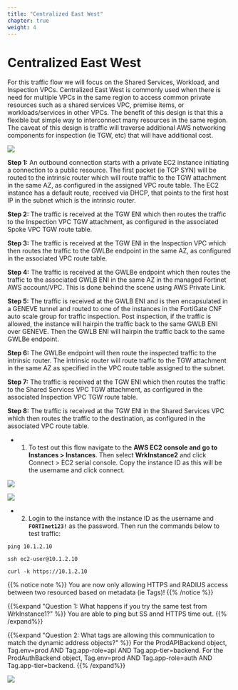 ```yaml
---
title: "Centralized East West"
chapter: true
weight: 4
---
```



# Centralized East West

For this traffic flow we will focus on the Shared Services, Workload, and Inspection VPCs. Centralized East West is commonly used when there is need for multiple VPCs in the same region to access common private resources such as a shared services VPC, premise items, or workloads/services in other VPCs. The benefit of this design is that this a flexible but simple way to interconnect many resources in the same region. The caveat of this design is traffic will traverse additional AWS networking components for inspection (ie TGW, etc) that will have additional cost.

![](../images/image-cent-eastwest-diag1.png)

**Step 1:** An outbound connection starts with a private EC2 instance initiating a connection to a public resource. The first packet (ie TCP SYN) will be routed to the intrinsic router which will route traffic to the TGW attachment in the same AZ, as configured in the assigned VPC route table. The EC2 instance has a default route, received via DHCP, that points to the first host IP in the subnet which is the intrinsic router.

**Step 2:** The traffic is received at the TGW ENI which then routes the traffic to the Inspection VPC TGW attachment, as configured in the associated Spoke VPC TGW route table.

**Step 3:**  The traffic is received at the TGW ENI in the Inspection VPC which then routes the traffic to the GWLBe endpoint in the same AZ, as configured in the associated VPC route table.

**Step 4:** The traffic is received at the GWLBe endpoint which then routes the traffic to the associated GWLB ENI in the same AZ in the managed Fortinet AWS account/VPC. This is done behind the scene using AWS Private Link.

**Step 5:** The traffic is received at the GWLB ENI and is then encapsulated in a GENEVE tunnel and routed to one of the instances in the FortiGate CNF auto scale group for traffic inspection. Post inspection, if the traffic is allowed, the instance will hairpin the traffic back to the same GWLB ENI over GENEVE. Then the GWLB ENI will hairpin the traffic back to the same GWLBe endpoint.

**Step 6:** The GWLBe endpoint will then route the inspected traffic to the intrinsic router. The intrinsic router will route traffic to the TGW attachment in the same AZ as specified in the VPC route table assigned to the subnet.

**Step 7:** The traffic is received at the TGW ENI which then routes the traffic to the Shared Services VPC TGW attachment, as configured in the associated Inspection VPC TGW route table.

**Step 8:** The traffic is received at the TGW ENI in the Shared Services VPC which then routes the traffic to the destination, as configured in the associated VPC route table.

- 1.  To test out this flow navigate to the **AWS EC2 console and go to Instances > Instances**. Then select **WrkInstance2** and click Connect > EC2 serial console. Copy the instance ID as this will be the username and click connect.

![](../images/image-t5-9.png)

![](../images/image-t5-10.png)

- 2.  Login to the instance with the instance ID as the username and **`FORTInet123!`** as the password. Then run the commands below to test traffic:

`ping 10.1.2.10`

`ssh ec2-user@10.1.2.10`

`curl -k https://10.1.2.10`

{{% notice note %}}
You are now only allowing HTTPS and RADIUS access between two resourced based on metadata (ie Tags)!
{{% /notice %}}

{{%expand "Question 1: What happens if you try the same test from WrkInstance1?" %}}
You are able to ping but SS annd HTTPS time out.
{{% /expand%}}

{{%expand "Question 2: What tags are allowing this communication to match the dynamic address objects?" %}}
For the ProdAPIBackend object, Tag.env=prod AND Tag.app-role=api AND Tag.app-tier=backend.  For the ProdAuthBackend object, Tag.env=prod AND Tag.app-role=auth AND Tag.app-tier=backend.
{{% /expand%}}

![](../images/image-t5-11.png)
